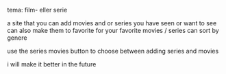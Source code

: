 tema: film- eller serie

a site that you can add movies and or series you have seen or want to see
can also make them to favorite for your favorite movies / series
can sort by genere

use the series movies button to choose between adding series and movies

i will make it better in the future
